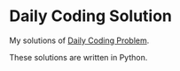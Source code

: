 # Daily Coding Solution
My solutions of [Daily Coding Problem](https://www.dailycodingproblem.com/).

These solutions are written in Python.
